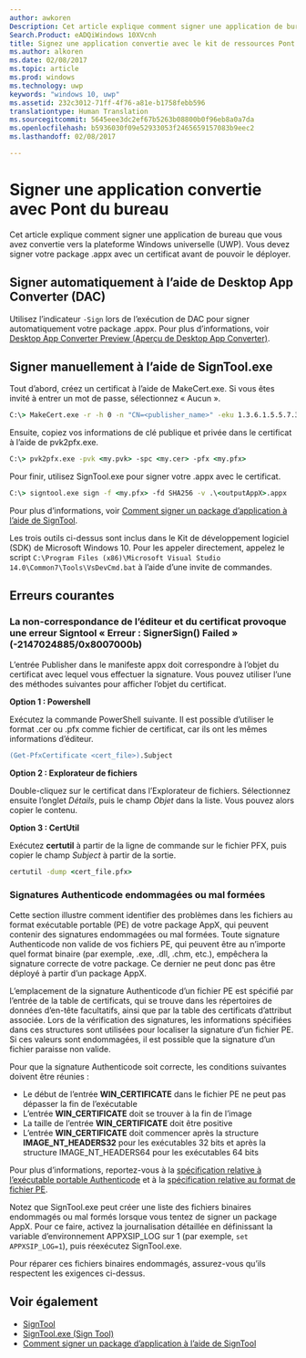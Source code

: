 ```yaml
---
author: awkoren
Description: Cet article explique comment signer une application de bureau que vous avez convertie vers la plateforme Windows universelle (UWP).
Search.Product: eADQiWindows 10XVcnh
title: Signez une application convertie avec le kit de ressources Pont de plateforme Windows universelle (pont UWP) pour applications de bureau.
ms.author: alkoren
ms.date: 02/08/2017
ms.topic: article
ms.prod: windows
ms.technology: uwp
keywords: "windows 10, uwp"
ms.assetid: 232c3012-71ff-4f76-a81e-b1758febb596
translationtype: Human Translation
ms.sourcegitcommit: 5645eee3dc2ef67b5263b08800b0f96eb8a0a7da
ms.openlocfilehash: b5936030f09e52933053f2465659157083b9eec2
ms.lasthandoff: 02/08/2017

---
```


# <a name="sign-an-app-converted-with-the-desktop-bridge"></a>Signer une application convertie avec Pont du bureau

Cet article explique comment signer une application de bureau que vous avez convertie vers la plateforme Windows universelle (UWP). Vous devez signer votre package .appx avec un certificat avant de pouvoir le déployer.

## <a name="automatically-sign-using-the-desktop-app-converter-dac"></a>Signer automatiquement à l’aide de Desktop App Converter (DAC)

Utilisez l’indicateur ```-Sign``` lors de l’exécution de DAC pour signer automatiquement votre package .appx. Pour plus d’informations, voir [Desktop App Converter Preview (Aperçu de Desktop App Converter)](desktop-to-uwp-run-desktop-app-converter.md).

## <a name="manually-sign-using-signtoolexe"></a>Signer manuellement à l’aide de SignTool.exe

Tout d’abord, créez un certificat à l’aide de MakeCert.exe. Si vous êtes invité à entrer un mot de passe, sélectionnez « Aucun ». 

```cmd
C:\> MakeCert.exe -r -h 0 -n "CN=<publisher_name>" -eku 1.3.6.1.5.5.7.3.3 -pe -sv <my.pvk> <my.cer>
```

Ensuite, copiez vos informations de clé publique et privée dans le certificat à l’aide de pvk2pfx.exe. 

```cmd
C:\> pvk2pfx.exe -pvk <my.pvk> -spc <my.cer> -pfx <my.pfx>
```
Pour finir, utilisez SignTool.exe pour signer votre .appx avec le certificat.

```cmd
C:\> signtool.exe sign -f <my.pfx> -fd SHA256 -v .\<outputAppX>.appx
``` 

Pour plus d’informations, voir [Comment signer un package d’application à l’aide de SignTool](https://msdn.microsoft.com/library/windows/desktop/jj835835.aspx). 

Les trois outils ci-dessus sont inclus dans le Kit de développement logiciel (SDK) de Microsoft Windows 10. Pour les appeler directement, appelez le script ```C:\Program Files (x86)\Microsoft Visual Studio 14.0\Common7\Tools\VsDevCmd.bat``` à l’aide d’une invite de commandes.

## <a name="common-errors"></a>Erreurs courantes

### <a name="publisher-and-cert-mismatch-causes-signtool-error-error-signersign-failed--21470248850x8007000b"></a>La non-correspondance de l’éditeur et du certificat provoque une erreur Signtool « Erreur : SignerSign() Failed » (-2147024885/0x8007000b)

L’entrée Publisher dans le manifeste appx doit correspondre à l’objet du certificat avec lequel vous effectuer la signature.  Vous pouvez utiliser l’une des méthodes suivantes pour afficher l’objet du certificat. 

**Option 1 : Powershell**

Exécutez la commande PowerShell suivante. Il est possible d’utiliser le format .cer ou .pfx comme fichier de certificat, car ils ont les mêmes informations d’éditeur.

```ps
(Get-PfxCertificate <cert_file>).Subject
```

**Option 2 : Explorateur de fichiers**

Double-cliquez sur le certificat dans l’Explorateur de fichiers. Sélectionnez ensuite l’onglet *Détails*, puis le champ *Objet* dans la liste. Vous pouvez alors copier le contenu. 

**Option 3 : CertUtil**

Exécutez **certutil** à partir de la ligne de commande sur le fichier PFX, puis copier le champ *Subject* à partir de la sortie. 

```cmd
certutil -dump <cert_file.pfx>
```

### <a name="corrupted-or-malformed-authenticode-signatures"></a>Signatures Authenticode endommagées ou mal formées

Cette section illustre comment identifier des problèmes dans les fichiers au format exécutable portable (PE) de votre package AppX, qui peuvent contenir des signatures endommagées ou mal formées. Toute signature Authenticode non valide de vos fichiers PE, qui peuvent être au n’importe quel format binaire (par exemple, .exe, .dll, .chm, etc.), empêchera la signature correcte de votre package. Ce dernier ne peut donc pas être déployé à partir d’un package AppX. 

L’emplacement de la signature Authenticode d’un fichier PE est spécifié par l’entrée de la table de certificats, qui se trouve dans les répertoires de données d’en-tête facultatifs, ainsi que par la table des certificats d’attribut associée. Lors de la vérification des signatures, les informations spécifiées dans ces structures sont utilisées pour localiser la signature d’un fichier PE. Si ces valeurs sont endommagées, il est possible que la signature d’un fichier paraisse non valide. 

Pour que la signature Authenticode soit correcte, les conditions suivantes doivent être réunies :

- Le début de l’entrée **WIN_CERTIFICATE** dans le fichier PE ne peut pas dépasser la fin de l’exécutable
- L’entrée **WIN_CERTIFICATE** doit se trouver à la fin de l’image
- La taille de l’entrée **WIN_CERTIFICATE** doit être positive
- L’entrée **WIN_CERTIFICATE** doit commencer après la structure **IMAGE_NT_HEADERS32** pour les exécutables 32 bits et après la structure IMAGE_NT_HEADERS64 pour les exécutables 64 bits

Pour plus d’informations, reportez-vous à la [spécification relative à l’exécutable portable Authenticode](http://download.microsoft.com/download/9/c/5/9c5b2167-8017-4bae-9fde-d599bac8184a/Authenticode_PE.docx) et à la [spécification relative au format de fichier PE](https://msdn.microsoft.com/windows/hardware/gg463119.aspx). 

Notez que SignTool.exe peut créer une liste des fichiers binaires endommagés ou mal formés lorsque vous tentez de signer un package AppX. Pour ce faire, activez la journalisation détaillée en définissant la variable d’environnement APPXSIP_LOG sur 1 (par exemple, ```set APPXSIP_LOG=1```), puis réexécutez SignTool.exe.

Pour réparer ces fichiers binaires endommagés, assurez-vous qu’ils respectent les exigences ci-dessus.

## <a name="see-also"></a>Voir également

- [SignTool](https://msdn.microsoft.com/library/windows/desktop/aa387764.aspx)
- [SignTool.exe (Sign Tool)](https://msdn.microsoft.com/library/8s9b9yaz.aspx)
- [Comment signer un package d’application à l’aide de SignTool](https://msdn.microsoft.com/library/windows/desktop/jj835835.aspx)
